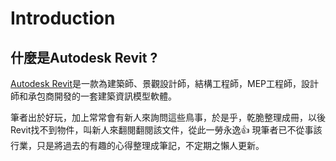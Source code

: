 # Introduction

## 什麼是Autodesk Revit ?

[Autodesk Revit](https://www.autodesk.com/tw/products/revit/overview?term=1-YEAR&tab=subscription&plc=RVT)是一款為建築師、景觀設計師，結構工程師，MEP工程師，設計師和承包商開發的一套建築資訊模型軟體。

筆者出於好玩，加上常常會有新人來詢問這些鳥事，於是乎，乾脆整理成冊，以後Revit找不到物件，叫新人來翻閱翻閱該文件，從此一勞永逸👍
現筆者已不從事該行業，只是將過去的有趣的心得整理成筆記，不定期之懶人更新。